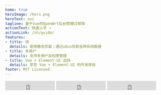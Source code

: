 ```yaml
---
home: true
heroImage: /hero.png
heroText: oui
tagline: 基于Vue的OpenWrt后台管理UI框架
actionText: 快速上手 →
actionLink: /zh/guide/
features:
- title: 快
  details: 使用静态页面；通过ubus存取各种系统数据
- title: 多用户
  details: 支持多用户及权限管理
- title: Vue + Element-UI 加持
  details: 享受 Vue + Element-UI 的开发体验
footer: MIT Licensed
---
```


<iframe src="https://ghbtns.com/github-btn.html?user=zhaojh329&repo=oui&type=star&count=true&size=large" frameborder="0" scrolling="0" width="160px" height="30px"></iframe>
<iframe src="https://ghbtns.com/github-btn.html?user=zhaojh329&repo=oui&type=watch&count=true&size=large&v=2" frameborder="0" scrolling="0" width="160px" height="30px"></iframe>
<iframe src="https://ghbtns.com/github-btn.html?user=zhaojh329&repo=oui&type=fork&count=true&size=large" frameborder="0" scrolling="0" width="158px" height="30px"></iframe>
